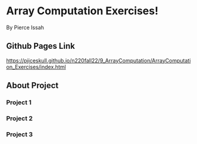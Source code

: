 # Array Computation Exercises!

By Pierce Issah

## Github Pages Link

https://pjiceskull.github.io/n220fall22/9_ArrayComputation/ArrayComputation_Exercises/index.html

## About Project

### Project 1

### Project 2

### Project 3
